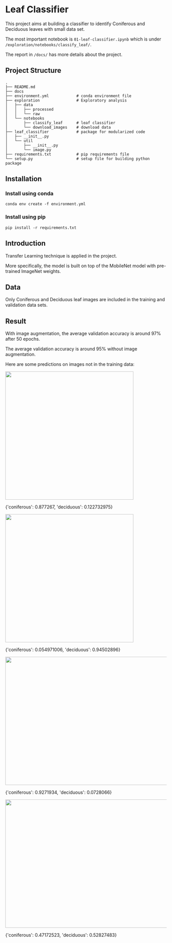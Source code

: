 # Leaf Classifier

This project aims at building a classifier to identify Coniferous and Deciduous leaves with small data set.

The most important notebook is `01-leaf-classifier.ipynb` which is under `/exploration/notebooks/classify_leaf/`.

The report in `/docs/` has more details about the project.

## Project Structure

```
.
├── README.md
├── docs
├── environment.yml            # conda environment file
├── exploration                # Exploratory analysis
│   ├── data
│   │   ├── processed
│   │   └── raw
│   └── notebooks
│       ├── classify_leaf      # leaf classifier
│       └── download_images    # download data
├── leaf_classifier            # package for modularized code
│   ├── __init__.py
│   └── util
│       ├── __init__.py
│       └── image.py
├── requirements.txt           # pip requirements file
└── setup.py                   # setup file for building python package
```

## Installation
### Install using conda
```
conda env create -f environment.yml
```

### Install using pip
```
pip install -r requirements.txt
```

## Introduction

Transfer Learning technique is applied in the project. 

More specifically, the model is built on top of the MobileNet model with pre-trained ImageNet weights.

## Data

Only Coniferous and Deciduous leaf images are included in the training and validation data sets.

## Result

With image augmentation, the average validation accuracy is around 97% after 50 epochs.

The average validation accuracy is around 95% without image augmentation.

Here are some predictions on images not in the training data:

<img src="https://biomesbylenhardt.pbworks.com/f/DSCN0103.JPG" height="400" width="400"/>

{'coniferous': 0.877267, 'deciduous': 0.122732975}

<img src="https://us.123rf.com/450wm/alexeyzet/alexeyzet1103/alexeyzet110300007/8977117-vector-illustration-cartoon-tree-isolated-on-white-background.jpg?ver=6" height="400" width="400"/>

{'coniferous': 0.054971006, 'deciduous': 0.94502896}

<img src="https://c.wallhere.com/photos/84/91/canada_lake_coast_trees_coniferous_water_transparent_reflection-780184.jpg!d" height="400" width="600"/>

{'coniferous': 0.9271934, 'deciduous': 0.0728066}

<img src="https://www.postable.com/blog/wp-content/uploads/2018/06/puppy2.jpg" height="400" width="600"/>

{'coniferous': 0.47172523, 'deciduous': 0.52827483}
